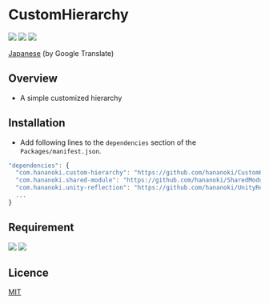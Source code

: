 # CustomHierarchy

![](https://img.shields.io/badge/dynamic/json.svg?uri=https://raw.githubusercontent.com/hananoki/CustomHierarchy/master/package.json&label=&query=$.version&prefix=v)
![](https://img.shields.io/badge/unity-2018.3%20or%20later-3BAF75.svg)
![](https://img.shields.io/badge/license-MIT-informational.svg)

[Japanese](https://translate.google.com/translate?sl=en&tl=ja&u=https://github.com/hananoki/CustomHierarchy) (by Google Translate)

## Overview
- A simple customized hierarchy

## Installation
- Add following lines to the `dependencies` section of the `Packages/manifest.json`.
```js
"dependencies": {
  "com.hananoki.custom-hierarchy": "https://github.com/hananoki/CustomHierarchy.git",
  "com.hananoki.shared-module": "https://github.com/hananoki/SharedModule.git",
  "com.hananoki.unity-reflection": "https://github.com/hananoki/UnityReflection.git",
  ...
}
```

## Requirement
![](https://img.shields.io/badge/SharedModule-v1.3.0%20or%20later-blue.svg)
![](https://img.shields.io/badge/UnityReflection-v1.0.7%20or%20later-blue.svg)

## Licence
[MIT](https://github.com/hananoki/CustomHierarchy/blob/master/LICENSE.md)
